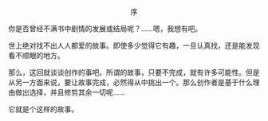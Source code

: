 <p align="center">序</p>

你是否曾经不满书中剧情的发展或结局呢？……嗯，我想有吧。

世上绝对找不出人人都爱的故事。即使多少觉得它有趣，一旦认真找，还是能发现看不顺眼的地方。

那么，这回就谈谈创作的事吧。所谓的故事，只要不完成，就有许多可能性。但是从另一方面来说，要让故事完成，必然得从中挑出一个。那么创作者是基于什么理由做出选择，并且修剪其余一切呢……

它就是个这样的故事。

